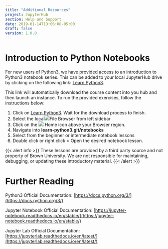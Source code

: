```yaml
---
title: "Additional Resources"
project: JupyterHub
section: Help and Support
date: 2019-01-14T13:06:08-05:00
draft: false
version: 1.0.0
---
```


# Introduction to Python Notebooks

For new users of Python3, we have provided access to an introduction to Python3 notebook series. This can be added to your local JupyterHub drive by clicking on the following link: [Learn Python3](https://phys70.hub.brown.edu/hub/user-redirect/git-pull?repo=https%3A%2F%2Fgithub.com%2Fjerry-git%2Flearn-python3.git&branch=master&app=lab).

This link will automatically download the course content into you hub and then launch an instance. To run the provided exercises, follow the instructions below:

1. Click on [Learn Python3](https://phys70.hub.brown.edu/hub/user-redirect/git-pull?repo=https%3A%2F%2Fgithub.com%2Fjerry-git%2Flearn-python3.git&branch=master&app=lab). Wait for the download process to finish.
2. Select the local![](../.gitbook/assets/screenshot-from-2018-09-19-09-14-01.png)File Browser from left sidebar
3. Click on the ![](../.gitbook/assets/screenshot-from-2018-09-19-15-20-21.png) Home icon above your Browser region.
4. Navigate into **learn-python3.git/notebooks**
5. Select from the beginner or intermediate notebook lessons
6. Double click or right click &gt; Open the desired notebook lesson.

{{< alert info >}}
These lessons are provided by a third party source and not property of Brown University. We are not responsible for maintaining, debugging, or updating these introductory material.
{{< /alert >}}

# Further Reading

Python3 Official Documentation: [https://docs.python.org/3/](https://docs.python.org/3/)

Jupyter Notebook Official Documentation: [https://jupyter-notebook.readthedocs.io/en/stable/](https://jupyter-notebook.readthedocs.io/en/stable/)

Jupyter Lab Official Documentation: [https://jupyterlab.readthedocs.io/en/latest/](https://jupyterlab.readthedocs.io/en/latest/)
